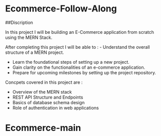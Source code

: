 # Ecommerce-Follow-Along

##Discription

In this project I will be building an E-Commerce application from scratch using the MERN Stack.

After completing this project I will be able to : - Understand the overall structure of a MERN project. 
- Learn the foundational steps of setting up a new project.
-  Gain clarity on the functionalities of an e-commerce application.
- Prepare for upcoming milestones by setting up the project repository.

Concpets covered in this project are : 
- Overview of the MERN stack
- REST API Structure and Endpoints
- Basics of database schema design
- Role of authentication in web applications
# Ecommerce-main
